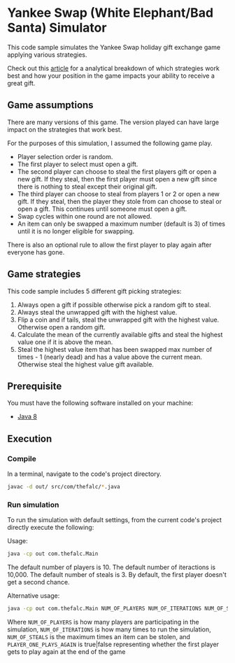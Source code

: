 # Yankee Swap (White Elephant/Bad Santa) Simulator

This code sample simulates the Yankee Swap holiday gift exchange game applying various strategies.

Check out this [article](https://thefalc.com/2021/12/the-optimal-white-elephant-strategy/) for a analytical
breakdown of which strategies work best and how your position in the game impacts your ability to receive
a great gift.

## Game assumptions

There are many versions of this game. The version played can have large impact on the strategies that work best.

For the purposes of this simulation, I assumed the following game play.

* Player selection order is random.
* The first player to select must open a gift.
* The second player can choose to steal the first players gift or open a new gift. If they steal, then
the first player must open a new gift since there is nothing to steal except their original gift.
* The third player can choose to steal from players 1 or 2 or open a new gift. If they steal, then
the player they stole from can choose to steal or open a gift. This continues until someone must open
a gift.
* Swap cycles within one round are not allowed.
* An item can only be swapped a maximum number (default is 3) of times until it is no longer eligible for swapping.

There is also an optional rule to allow the first player to play again after everyone has gone.

## Game strategies

This code sample includes 5 different gift picking strategies:

1. Always open a gift if possible otherwise pick a random gift to steal.
1. Always steal the unwrapped gift with the highest value.
1. Flip a coin and if tails, steal the unwrapped gift with the highest value. Otherwise open a random gift.
1. Calculate the mean of the currently available gifts and steal the highest value one if it is above the mean.
1. Steal the highest value item that has been swapped max number of times - 1 (nearly dead) and has a value above
the current mean. Otherwise steal the highest value gift available.

## Prerequisite

You must have the following software installed on your machine:

* [Java 8](http://www.oracle.com/technetwork/java/javase/downloads/index.html)

## Execution

### Compile

In a terminal, navigate to the code's project directory.

```bash
javac -d out/ src/com/thefalc/*.java
```

### Run simulation

To run the simulation with default settings, from the current code's project directly execute the following:

Usage:

```bash
java -cp out com.thefalc.Main
```

The default number of players is 10.
The default number of iteractions is 10,000.
The default number of steals is 3.
By default, the first player doesn't get a second chance.

Alternative usage:

```bash
java -cp out com.thefalc.Main NUM_OF_PLAYERS NUM_OF_ITERATIONS NUM_OF_STEALS PLAYER_ONE_PLAYS_AGAIN
```

Where `NUM_OF_PLAYERS` is how many players are participating in the simulation, `NUM_OF_ITERATIONS` is how many
times to run the simulation, `NUM_OF_STEALS` is the maximum times an item can be stolen, and `PLAYER_ONE_PLAYS_AGAIN` is
true|false representing whether the first player gets to play again at the end of the game

